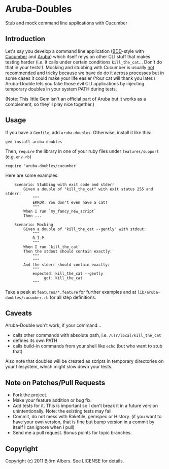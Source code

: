 # Aruba-Doubles

Stub and mock command line applications with Cucumber

## Introduction

Let's say you develop a command line application ([BDD](http://en.wikipedia.org/wiki/Behavior_Driven_Development)-style with [Cucumber](http://cukes.info/) and [Aruba](https://github.com/cucumber/aruba)) which itself relys on other CLI stuff that makes testing harder (i.e. it calls under certain conditions `kill_the_cat`... Don't do that in your tests!).
Mocking and stubbing with Cucumber is usually [not recommended](https://github.com/cucumber/cucumber/wiki/Mocking-and-Stubbing-with-Cucumber) and tricky because we have do do it across processes but in some cases it could make your life easier (Your cat will thank you later.)
Aruba-Double lets you fake those evil CLI applications by injecting temporary doubles in your system PATH during tests.

(Note: This little Gem isn't an official part of Aruba but it works as a complement, so they'll play nice together.)

## Usage

If you have a `Gemfile`, add `aruba-doubles`. Otherwise, install it like this:

    gem install aruba-doubles

Then, `require` the library in one of your ruby files under `features/support` (e.g. `env.rb`)

    require 'aruba-doubles/cucumber'

Here are some examples:

		Scenario: Stubbing with exit code and stderr
			Given a double of "kill_the_cat" with exit status 255 and stderr:
				"""
				ERROR: You don't even have a cat!
				"""
			When I run `my_fancy_new_script`
			Then ...
			
		Scenario: Mocking
			Given a double of "kill_the_cat --gently" with stdout:
				"""
				R.I.P.
				"""
			When I run `kill_the_cat`
			Then the stdout should contain exactly:
				"""
				"""
			And the stderr should contain exactly:
				"""
				expected: kill_the_cat --gently
				     got: kill_the_cat 
				"""

Take a peek at `features/*.feature` for further examples and at `lib/aruba-doubles/cucumber.rb` for all step definitions.

## Caveats

Aruba-Double won't work, if your command...

* calls other commands with absolute path, i.e. `/usr/local/kill_the_cat`
* defines its own PATH
* calls build-in commands from your shell like `echo` (but who want to stub that)

Also note that doubles will be created as scripts in temporary directories on your filesystem, which might slow down your tests.

## Note on Patches/Pull Requests

* Fork the project.
* Make your feature addition or bug fix.
* Add tests for it. This is important so I don't break it in a
  future version unintentionally.  Note: the existing tests may fail
* Commit, do not mess with Rakefile, gemspec or History.
  (if you want to have your own version, that is fine but bump version in a commit by itself I can ignore when I pull)
* Send me a pull request. Bonus points for topic branches.

## Copyright

Copyright (c) 2011 Björn Albers. See LICENSE for details.
